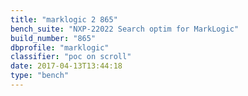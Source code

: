 ```yaml
---
title: "marklogic 2 865"
bench_suite: "NXP-22022 Search optim for MarkLogic"
build_number: "865"
dbprofile: "marklogic"
classifier: "poc on scroll"
date: 2017-04-13T13:44:18
type: "bench"
---
```

